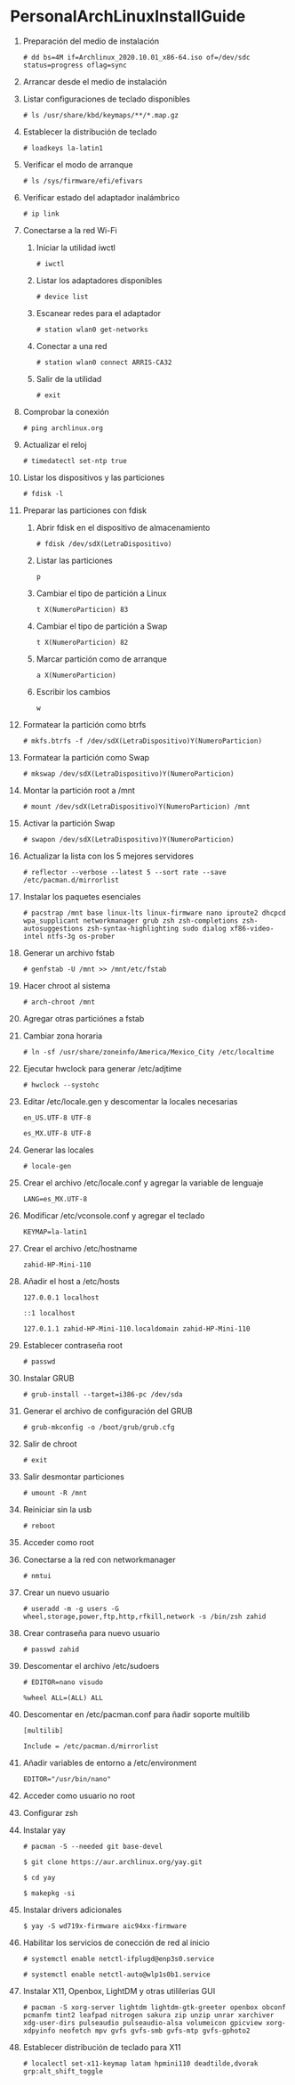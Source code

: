 # PersonalArchLinuxInstallGuide
1.	Preparación del medio de instalación

	`# dd bs=4M if=Archlinux_2020.10.01_x86-64.iso of=/dev/sdc status=progress oflag=sync`
  
2.	Arrancar desde el medio de instalación

3.	Listar configuraciones de teclado disponibles

	`# ls /usr/share/kbd/keymaps/**/*.map.gz`
  
4.	Establecer la distribución de teclado

	`# loadkeys la-latin1`
  
5.	Verificar el modo de arranque

	`# ls /sys/firmware/efi/efivars`
  
6.	Verificar estado del adaptador inalámbrico

	`# ip link`
  
7.	Conectarse a la red Wi-Fi
	1.	Iniciar la utilidad iwctl
  
		`# iwctl`
    
	2.	Listar los adaptadores disponibles
  
		`# device list`
    
	3.	Escanear redes para el adaptador
  
		`# station wlan0 get-networks`
    
	4.	Conectar a una red
  
		`# station wlan0 connect ARRIS-CA32`
    
	5.	Salir de la utilidad
  
		`# exit`
    
8.	Comprobar la conexión

	`# ping archlinux.org`
  
9.	Actualizar el reloj

	`# timedatectl set-ntp true`
  
10.	Listar los dispositivos y las particiones

	`# fdisk -l`
  
11.	Preparar las particiones con fdisk
	1.	Abrir fdisk en el dispositivo de almacenamiento
  
		`# fdisk /dev/sdX(LetraDispositivo)`
    
	2.	Listar las particiones
  
		`p`
    
	3.	Cambiar el tipo de partición a Linux
  
		`t X(NumeroParticion) 83`
    
	4.	Cambiar el tipo de partición a Swap
  
		`t X(NumeroParticion) 82`
    
	5.	Marcar partición como de arranque
  
		`a X(NumeroParticion)`
    
	6.	Escribir los cambios
  
		`w`
    
12.	Formatear la partición como btrfs

	`# mkfs.btrfs -f /dev/sdX(LetraDispositivo)Y(NumeroParticion)`
  
13.	Formatear la partición como Swap

	`# mkswap /dev/sdX(LetraDispositivo)Y(NumeroParticion)`
  
14.	Montar la partición root a /mnt

	`# mount /dev/sdX(LetraDispositivo)Y(NumeroParticion) /mnt`
  
15.	Activar la partición Swap

	`# swapon /dev/sdX(LetraDispositivo)Y(NumeroParticion)`
  
16.	Actualizar la lista con los 5 mejores servidores

	`# reflector --verbose --latest 5 --sort rate --save /etc/pacman.d/mirrorlist`
  
17.	Instalar los paquetes esenciales

	`# pacstrap /mnt base linux-lts linux-firmware nano iproute2 dhcpcd wpa_supplicant networkmanager grub zsh zsh-completions zsh-autosuggestions zsh-syntax-highlighting sudo dialog xf86-video-intel ntfs-3g os-prober`
  
18.	Generar un archivo fstab

	`# genfstab -U /mnt >> /mnt/etc/fstab`
  
19.	Hacer chroot al sistema

	`# arch-chroot /mnt`
  
20.	Agregar otras particiónes a fstab
  
21.	Cambiar zona horaria

	`# ln -sf /usr/share/zoneinfo/America/Mexico_City /etc/localtime`
  
22.	Ejecutar hwclock para generar /etc/adjtime

	`# hwclock --systohc`
  
23.	Editar /etc/locale.gen y descomentar la locales necesarias

	`en_US.UTF-8 UTF-8`
  
	`es_MX.UTF-8 UTF-8`
  
24.	Generar las locales

	`# locale-gen`
  
25.	Crear el archivo /etc/locale.conf y agregar la variable de lenguaje

	`LANG=es_MX.UTF-8`
  
26.	Modificar /etc/vconsole.conf y agregar el teclado

	`KEYMAP=la-latin1`
  
27.	Crear el archivo /etc/hostname

	`zahid-HP-Mini-110`
  
28.	Añadir el host a /etc/hosts

	`127.0.0.1 localhost`
  
	`::1 localhost`
  
	`127.0.1.1 zahid-HP-Mini-110.localdomain zahid-HP-Mini-110`
  
29.	Establecer contraseña root

	`# passwd`
  
30.	Instalar GRUB

	`# grub-install --target=i386-pc /dev/sda`
  
31.	Generar el archivo de configuración del GRUB

	`# grub-mkconfig -o /boot/grub/grub.cfg`
  
32. Salir de chroot

	`# exit`
  
33. Salir desmontar particiones

	`# umount -R /mnt`
  
34. Reiniciar sin la usb 

	`# reboot`
  
35. Acceder como root

36. Conectarse a la red con networkmanager

	`# nmtui`
  
37. Crear un nuevo usuario

	`# useradd -m -g users -G wheel,storage,power,ftp,http,rfkill,network -s /bin/zsh zahid`
  
38. Crear contraseña para nuevo usuario

	`# passwd zahid`
  
39. Descomentar el archivo /etc/sudoers

	`# EDITOR=nano visudo`
  
	`%wheel ALL=(ALL) ALL`
  
40. Descomentar en /etc/pacman.conf para ñadir soporte multilib

	`[multilib]`
  
	`Include = /etc/pacman.d/mirrorlist`
  
41. Añadir variables de entorno a /etc/environment

	`EDITOR="/usr/bin/nano"`
  
42. Acceder como usuario no root

43. Configurar zsh

44. Instalar yay

	`# pacman -S --needed git base-devel`
  
	`$ git clone https://aur.archlinux.org/yay.git`
  
	`$ cd yay`
  
	`$ makepkg -si`
  
45. Instalar drivers adicionales

	`$ yay -S wd719x-firmware aic94xx-firmware`
  
46. Habilitar los servicios de conección de red al inicio

	`# systemctl enable netctl-ifplugd@enp3s0.service`
	
	`# systemctl enable netctl-auto@wlp1s0b1.service`
  
47. Instalar X11, Openbox, LightDM y otras utililerias GUI

	`# pacman -S xorg-server lightdm lightdm-gtk-greeter openbox obconf pcmanfm tint2 leafpad nitrogen sakura zip unzip unrar xarchiver xdg-user-dirs pulseaudio pulseaudio-alsa volumeicon gpicview xorg-xdpyinfo neofetch mpv gvfs gvfs-smb gvfs-mtp gvfs-gphoto2`
	
48. Establecer distribución de teclado para X11

	`# localectl set-x11-keymap latam hpmini110 deadtilde,dvorak grp:alt_shift_toggle`
	

